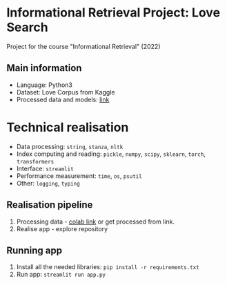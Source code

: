 # Informational Retrieval Project: Love Search
Project for the course "Informational Retrieval" (2022)

## Main information
* Language: Python3
* Dataset: Love Corpus from Kaggle
* Processed data and models: [link](https://drive.google.com/drive/folders/1S3GZW8xvdibLEqaaZmgo0Cuc-d2Wsulx?usp=sharing)

# Technical realisation
* Data processing: `string`, `stanza`, `nltk`
* Index computing and reading: `pickle`, `numpy`, `scipy`, `sklearn`, `torch`, `transformers`
* Interface: `streamlit`
* Performance measurement: `time`, `os`, `psutil`
* Other: `logging`, `typing`

## Realisation pipeline
1. Processing data - [colab link](https://colab.research.google.com/drive/1LzW-rohb-BwPNf-9aOBJnNN1ne8kIUtE#scrollTo=zRbpsTAwFboi) or get processed from link.
2. Realise app - explore repository

## Running app
1. Install all the needed libraries: `pip install -r requirements.txt`
2. Run app: `streamlit run app.py`